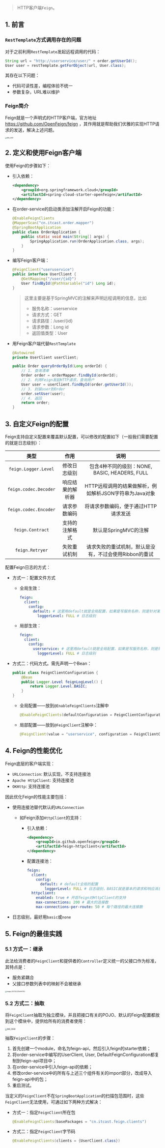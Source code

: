> HTTP客户端`Feign`。

## 1. 前言

### `RestTemplate`方式调用存在的问题

对于之前利用`RestTemplate`发起远程调用的代码：

```java
String url = "http://userservice/user/" + order.getUserId();
User user = restTemplate.getForObject(url, User.class);
```

其存在以下问题：

- 代码可读性差，编程体验不统一
- 参数复杂，URL难以维护

### Feign简介

Feign就是一个声明式的HTTP客户端，官方地址 https://github.com/OpenFeign/feign ，其作用就是帮助我们优雅的实现HTTP请求的发送，解决上述问题。

<img src="https://chua-n.gitee.io/figure-bed/notebook/JavaWeb/SpringCloud/IMG_0931.JPG" alt="IMG_0931" style="zoom:33%;" />

## 2. 定义和使用Feign客户端

使用Feign的步骤如下：

- 引入依赖：

    ```xml
    <dependency>
        <groupId>org.springframework.cloud</groupId>
        <artifactId>spring-cloud-starter-openfeign</artifactId>
    </dependency>
    ```

- 在order-service的启动类添加注解开启Feign的功能：

    ```java
    @EnableFeignClients
    @MapperScan("cn.itcast.order.mapper")
    @SpringBootApplication
    public class OrderApplication {
        public static void main(String[] args) {
            SpringApplication.run(OrderApplication.class, args);
        }
    }
    ```

- 编写Feign客户端：

    ```java
    @FeignClient("useruservice")
    public interface UserClient {
        @GetMapping("/user/{id}")
        User findById(@PathVariable("id") Long id);
    }
    ```

    > 这里主要是基于SpringMVC的注解来声明远程调用的信息，比如
    >
    > - 服务名称：userservice
    > - 请求方式：GET
    > - 请求路径：/user/{id}
    > - 请求参数：Long id
    > - 返回值类型：User

- 用Feign客户端代替`RestTemplate`

    ```java
    @Autowired
    private UserClient userClient;
    
    public Order queryOrderById(Long orderId) {
        // 1. 查询清单
        Order order = orderMapper.findById(orderId);
        // 2. 利用Feign发起HTTP请求，查询用户
        User user = userClient.findById(order.getUserId());
        // 3. 封装user到Order
        order.setUser(user);
        // 4. 返回
        return order;
    }
    ```

## 3. 自定义Feign的配置

Feign支持自定义配置来覆盖默认配置，可以修改的配置如下（一般我们需要配置的就是日志级别）：

|         类型          |       作用       |                          说明                          |
| :-------------------: | :--------------: | :----------------------------------------------------: |
| `feign.Logger.Level`  |   修改日志级别   |     包含4种不同的级别：NONE, BASIC, HEADERS, FULL      |
| `feign.codec.Decoder` | 响应结果的解析器 | HTTP远程调用的结果做解析，例如解析JSON字符串为Java对象 |
| `feign.codec.Encoder` |   请求参数编码   |          将请求参数编码，便于通过HTTP请求发送          |
|   `feign.Contract`    |  支持的注解格式  |                 默认是SpringMVC的注解                  |
|    `feign.Retryer`    |   失败重试机制   | 请求失败的重试机制，默认是没有，不过会使用Ribbon的重试 |

配置Feign日志的方式：

- 方式一：配置文件方式

    - 全局生效：

        ```yml
        feign:
          client:
            config:
              default: # 这里用default就是全局配置，如果是写服务名称，则是针对某个微服务的配置
                loggerLevel: FULL # 日志级别
        ```

    - 局部生效：

        ```yml
        feign:
          client:
            config:
              userservice: # 这里用default就是全局配置，如果是写服务名称，则是针对某个微服务的配置
                loggerLevel: FULL # 日志级别
        ```

- 方式二：代码方式。需先声明一个Bean：

    ```java
    public class FeignClientConfiguration {
        @Bean
        public Logger.Level feignLogLevel() {
            return Logger.Level.BASIC;
        }
    }
    ```

    - 全局配置——放到`@EnableFeignClients`注解中

        ```java
        @EnableFeignClients(defaultConfiguration = FeignClientConfiguration.class)
        ```

    - 局部配置——放到`@FeignClient`注解中：

        ```java
        @FeignClient(value = "userservice", configuration = FeignClientConfiguration.class)
        ```

## 4. Feign的性能优化

Feign底层的客户端实现：

- `URLConnection`: 默认实现，不支持连接池
- `Apache HttpClient`: 支持连接池
- `OKHttp`: 支持连接池

因此优化Feign的性能主要包括：

- 使用连接池替代默认的`URLConnection`

    - 如Feign添加`HttpClient`的支持：

        - 引入依赖：

            ```xml
            <dependency>
                <groupId>io.github.openfeign</groupId>
                <artifactId>feign-httpclient</artifactId>
            </dependency>
            ```

        - 配置连接池：

            ```yml
            feign:
              client:
                config:
                  default: # default全局的配置
                    loggerLevel: FULL # 日志级别，BASIC就是基本的请求和响应消息
              httpclient:
                enabled: true # 开启feign对HttpClient的支持
                max-connections: 200 # 最大的连接数
                max-connections-per-route: 50 # 每个路径的最大连接数
            ```

- 日志级别，最好用`basic`或`none`

## 5. Feign的最佳实践

### 5.1 方式一：继承

此法给消费者的`FeignClient`和提供者的`Controller`定义统一的父接口作为标准，其特点是：

- 服务紧耦合
- 父接口参数列表中的映射不会被继承

<img src="https://chua-n.gitee.io/figure-bed/notebook/JavaWeb/SpringCloud/image-20211222154441762.png" alt="image-20211222154441762" style="zoom:33%;" />

### 5.2 方式二：抽取

将`FeignClient`抽取为独立模块，并且把接口有关的POJO、默认的Feign配置都放到这个模块中，提供给所有的消费者使用：

<img src="https://chua-n.gitee.io/figure-bed/notebook/JavaWeb/SpringCloud/IMG_0948.JPG" alt="IMG_0948" style="zoom:40%;" />

抽取`FeignClient`的步骤：

1. 首先创建一个module，命名为feign-api，然后引入feign的starter依赖；
2. 将order-service中编写的UserClient, User, DefaultFeignConfiguration都复制到feign-api项目中；
3. 在order-service中引入feign-api的依赖；
4. 修改order-service中的所有与上述三个组件有关的import部分，改成导入feign-api中的包；
5. 重启测试。

当定义的`FeignClient`不在`SpringBootApplication`的扫描包范围时，这些`FeignClient`无法使用，可通过如下两种方式解决：

- 方式一：指定`FeignClient`所在包

    ```java
    @EnableFeignClients(basePackages = "cn.itcast.feign.clients")
    ```

- 方式二：指定`FeignClient`字节码

    ```java
    @EnableFeignClients(clients = {UserClient.class})
    ```

